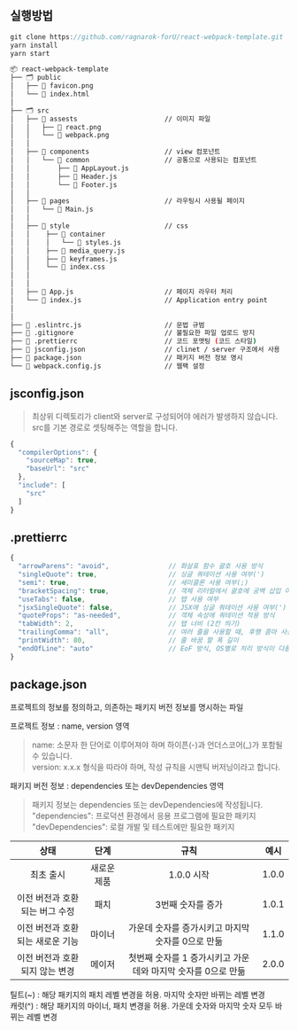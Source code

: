 ## 실행방법

```swift
git clone https://github.com/ragnarok-forU/react-webpack-template.git     // 깃 클론
yarn install                                                              // 모듈 설치
yarn start                                                                // 실행
```

```bash
📦 react-webpack-template
├── 🗂 public
│   ├── 📄 favicon.png
│   └── 📄 index.html
│  
├── 🗂 src
│   ├── 📂 assests                      // 이미지 파일
│   │   ├── 📄 react.png
│   │   └── 📄 webpack.png
│   │
│   ├── 📂 components                   // view 컴포넌트
│   │   └── 📂 common                   // 공통으로 사용되는 컴포넌트 
│   │       ├── 📄 AppLayout.js
│   │       ├── 📄 Header.js
│   │       └── 📄 Footer.js
│   │
│   ├── 📂 pages                        // 라우팅시 사용될 페이지
│   │   └── 📄 Main.js
│   │
│   ├── 📂 style                        // css
│   │    ├── 📂 container
│   │    │   └── 📄 styles.js
│   │    ├── 📄 media_query.js
│   │    ├── 📄 keyframes.js
│   │    └── 📄 index.css
│   │ 
│   │ 
│   ├── 📄 App.js                       // 페이지 라우터 처리    
│   └── 📄 index.js                     // Application entry point
│
│
├── 📄 .eslintrc.js                     // 문법 규범 
├── 📄 .gitignore                       // 불필요한 파일 업로드 방지
├── 📄 .prettierrc                      // 코드 포맷팅 (코드 스타일)
├── 📄 jsconfig.json                    // clinet / server 구조에서 사용
├── 📄 package.json                     // 패키지 버전 정보 명시
└── 📄 webpack.config.js                // 웹팩 설정
``` 


## jsconfig.json
> 최상위 디렉토리가 client와 server로 구성되어야 에러가 발생하지 않습니다. <br>
src를 기본 경로로 셋팅해주는 역할을 합니다.

```javascript
{
  "compilerOptions": {
    "sourceMap": true,
    "baseUrl": "src"
  },
  "include": [
    "src"
  ]
}
```
## .prettierrc
```javascript
{
  "arrowParens": "avoid",               // 화살표 함수 괄호 사용 방식
  "singleQuote": true,                  // 싱글 쿼테이션 사용 여부(')
  "semi": true,                         // 세미콜론 사용 여부(;)
  "bracketSpacing": true,               // 객체 리터럴에서 괄호에 공백 삽입 여부
  "useTabs": false,                     // 탭 사용 여부 
  "jsxSingleQuote": false,              // JSX에 싱글 쿼테이션 사용 여부(')
  "quoteProps": "as-needed",            // 객체 속성에 쿼테이션 적용 방식
  "tabWidth": 2,                        // 탭 너비 (2칸 띄기)
  "trailingComma": "all",               // 여러 줄을 사용할 때, 후행 콤마 사용 방식
  "printWidth": 80,                     // 줄 바꿈 할 폭 길이
  "endOfLine": "auto"                   // EoF 방식, OS별로 처리 방식이 다름
}
```

## package.json

프로젝트의 정보를 정의하고, 의존하는 패키지 버전 정보를 명시하는 파일 <br>

프로젝트 정보 : name, version 영역 <br>
> name: 소문자 한 단어로 이루어져야 하며 하이픈(-)과 언더스코어(_)가 포함될 수 있습니다. <br>
> version: x.x.x 형식을 따라야 하며, 작성 규칙을 시맨틱 버저닝이라고 합니다.

패키지 버전 정보 : dependencies 또는 devDependencies 영역 <br>
> 패키지 정보는 dependencies 또는 devDependencies에 작성됩니다.
> "dependencies": 프로덕션 환경에서 응용 프로그램에 필요한 패키지
> "devDependencies": 로컬 개발 및 테스트에만 필요한 패키지


|상태|단계|규칙|예시|
|:---:|:---:|:---:|:---:|
|최초 출시|새로운 제품|1.0.0 시작|1.0.0|
|이전 버전과 호환되는 버그 수정|패치|3번째 숫자를 증가|1.0.1|
|이전 버전과 호환되는 새로운 기능|마이너|가운데 숫자를 증가시키고 마지막 숫자를 0으로 만듦|1.1.0|
|이전 버전과 호환되지 않는 변경|메이저|첫번째 숫자를 1 증가시키고 가운데와 마지막 숫자를 0으로 만듦|2.0.0|


틸트(~) : 해당 패키지의 패치 레벨 변경을 허용. 마지막 숫자만 바뀌는 레벨 변경<br>
캐럿(^) : 해당 패키지의 마이너, 패치 변경을 허용. 가운데 숫자와 마지막 숫자 모두 바뀌는 레벨 변경<br>







